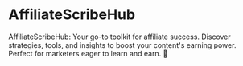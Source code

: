 # AffiliateScribeHub
AffiliateScribeHub: Your go-to toolkit for affiliate success. Discover strategies, tools, and insights to boost your content's earning power. Perfect for marketers eager to learn and earn. 🚀
